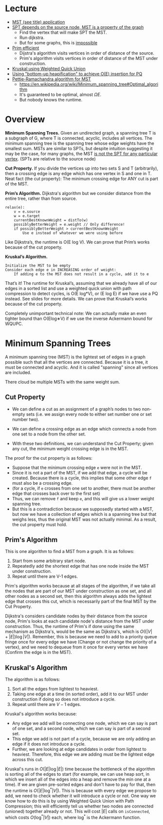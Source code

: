 # Lecture
- [MST (see title) application](https://youtu.be/r_4Ei251fDU?list=PL8FaHk7qbOD7SvlWei_-neNmgmXzJG2ad&t=76)
- [SPT depends on the source node, MST is a property of the graph](https://youtu.be/50K-QvOHfOE?list=PL8FaHk7qbOD7SvlWei_-neNmgmXzJG2ad&t=149)
  - Find the vertex that will make SPT the MST.
  - Run dijkstra.
  - But for some graphs, this is [impossible](https://youtu.be/50K-QvOHfOE?list=PL8FaHk7qbOD7SvlWei_-neNmgmXzJG2ad&t=149)
- [Prim efficient](https://youtu.be/JoS9ZegarJs?list=PL8FaHk7qbOD7SvlWei_-neNmgmXzJG2ad&t=37)
  - Dijstra's algorithm visits vertices in order of distance of the source.
  - Prim's algorithm visits vertices in order of distance of the MST under construction.
- [Kruskal using Weighted Quick Union](https://youtu.be/hSf_jir40ho?list=PL8FaHk7qbOD7SvlWei_-neNmgmXzJG2ad&t=278)
- [Using "bottom-up heapification" to achieve O(E) insertion for PQ](https://youtu.be/4TV-b64HNaA?list=PL8FaHk7qbOD7SvlWei_-neNmgmXzJG2ad&t=137)
- [Pettie-Ramachandra algorithm for MST](https://youtu.be/OetLdLoEbKQ?list=PL8FaHk7qbOD7SvlWei_-neNmgmXzJG2ad&t=114)
  - https://en.wikipedia.org/wiki/Minimum_spanning_tree#Optimal_algorithm
  - It's guaranteed to be optimal, almost $\Omega E$.
  - But nobody knows the runtime.

# Overview
**Minimum Spanning Trees.** Given an undirected graph, a spanning tree T is a subgraph of G, where T is connected, acyclic, includes all vertices. The minimum spanning tree is the spanning tree whose edge weights have the smallest sum. MSTs are similar to SPTs, but despite intuition suggesting it may be the case, for many graphs, the MST [is not the SPT for any particular vertex](https://docs.google.com/presentation/d/1eZ6sCoAY8d-PAfyyTRG_EQ-BBNqxmTyJ2vS10ZzsGYg/edit#slide=id.g5347e2c8f_20). (SPTs are relative to the source node)

**Cut Property.** If you divide the vertices up into two sets S and T (arbitrarily), then a crossing edge is any edge which has one vertex in S and one in T. Neat fact (the cut property): The minimum crossing edge for ANY cut is part of the MST.

**Prim’s Algorithm.** Dijkstra's algorithm but we consider distance from the entire tree, rather than from source.
```
relax(e):
    v = e.source
    w = e.target        
    currentBestKnownWeight = distTo(w)
    possiblyBetterWeight = e.weight // Only difference!
    if possiblyBetterWeight > currentBestKnownWeight
        Use e instead of whatever we were using before
```
Like Dijkstra’s, the runtime is O(E log V). We can prove that Prim’s works because of the cut property.

**Kruskal’s Algorithm.** 
```
Initialize the MST to be empty
Consider each edge e in INCREASING order of weight:
    If adding e to the MST does not result in a cycle, add it to e
```
That’s it! The runtime for Kruskal’s, assuming that we already have all of our edges in a sorted list and use a weighted quick union with path compression to detect cycles, is O(E log*V), or (E log E) if we have use a PQ instead. See slides for more details. We can prove that Kruskal’s works because of the cut property.

Completely unimportant technical note: We can actually make an even tighter bound than O(Elog∗V) if we use the inverse Ackermann bound for WQUPC.

# Minimum Spanning Trees
A minimum spanning tree (MST) is the lightest set of edges in a graph possible such that all the vertices are connected. Because it is a tree, it must be connected and acyclic. And it is called "spanning" since all vertices are included.

There cloud be multiple MSTs with the same weight sum.

## Cut Property
- We can define a cut as an assignment of a graph’s nodes to two non-empty sets (i.e. we assign every node to either set number one or set number two).

- We can define a crossing edge as an edge which connects a node from one set to a node from the other set.

- With these two definitions, we can understand the Cut Property; given any cut, the minimum weight crossing edge is in the MST.


The proof for the cut property is as follows: 
- Suppose that the minimum crossing edge `e` were not in the MST. 
- Since it is not a part of the MST, if we add that edge, a cycle will be created. Because there is a cycle, this implies that some other edge `f` must also be a crossing edge.
- (for a cycle, if `e` crosses from one set to another, there must be another edge that crosses back over to the first set) 
- Thus, we can remove `f` and keep `e`, and this will give us a lower weight spanning tree. 
- But this is a contradiction because we supposedly started with a MST, but now we have a collection of edges which is a spanning tree but that weighs less, thus the original MST was not actually minimal. As a result, the cut property must hold.

## Prim's Algorithm
This is one algorithm to find a MST from a graph. It is as follows:

1. Start from some arbitrary start node.
2. Repeatedly add the shortest edge that has one node inside the MST under construction.
3. Repeat until there are V-1 edges.

Prim's algorithm works because at all stages of the algorithm, if we take all the nodes that are part of our MST under construction as one set, and all other nodes as a second set, then this algorithm always adds the lightest edge that crosses this cut, which is necessarily part of the final MST by the Cut Property.

Dijkstra's considers candidate nodes by their distance from the source node, Prim's looks at each candidate node's distance from the MST under construction. Thus, the runtime of Prim's if done using the same mechanism as Dijkstra's, would be the same as Dijkstra's, which is $O((|V|+|E|) \log |V|)$. Remember, this is because we need to add to a priority queue fringe once for every edge we have (Change or not change the priority of a vertex), and we need to dequeue from it once for every vertex we have (Confirm the edge is in the MST).

## Kruskal's Algorithm
The algorithm is as follows:

1. Sort all the edges from lightest to heaviest.
2. Taking one edge at a time (in sorted order), add it to our MST under construction if doing so does not introduce a cycle.
3. Repeat until there are $V-1$ edges.

Kruskal's algorithm works because:
- Any edge we add will be connecting one node, which we can say is part of one set, and a second node, which we can say is part of a second set.
- This edge we add is not part of a cycle, because we are only adding an edge if it does not introduce a cycle.
- Further, we are looking at edge candidates in order from lightest to heaviest. Therefore, this edge we are adding must be the lightest edge across this cut.

Kruskal's runs in $O(|E| \log |E|)$ time because the bottleneck of the algorithm is sorting all of the edges to start (for example, we can use heap sort, in which we insert all of the edges into a heap and remove the min one at a time). If we are given pre-sorted edges and don't have to pay for that, then the runtime is $O(|E| \log^* |V|)$. This is because with every edge we propose to add, we need to check whether it will introduce a cycle or not. One way we know how to do this is by using Weighted Quick Union with Path Compression; this will efficiently tell us whether two nodes are connected (unioned) together already or not. This will cost $|E|$ calls on `isConnected`, which costs $O(\log^* |V|)$ each, where $\log^*$​ is the Ackermann function.
